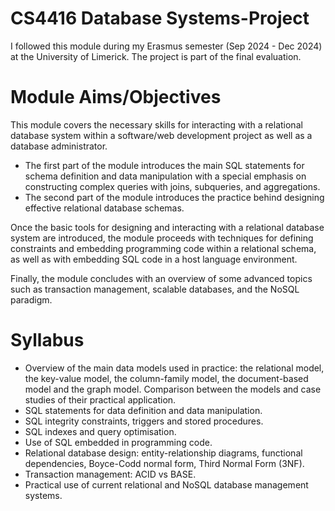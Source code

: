 # CS4416 Database Systems-Project

I followed this module during my Erasmus semester (Sep 2024 - Dec 2024) at the University of Limerick. The project is part of the final evaluation.

# Module Aims/Objectives

This module covers the necessary skills for interacting with a relational database system within a software/web development project as well as a database administrator.

- The first part of the module introduces the main SQL statements for schema definition and data manipulation with a special emphasis on constructing complex queries with joins, subqueries, and aggregations.
- The second part of the module introduces the practice behind designing effective relational database schemas.

Once the basic tools for designing and interacting with a relational database system are introduced, the module proceeds with techniques for defining constraints and embedding programming code within a relational schema, as well as with embedding SQL code in a host language environment.

Finally, the module concludes with an overview of some advanced topics such as transaction management, scalable databases, and the NoSQL paradigm.

# Syllabus

- Overview of the main data models used in practice: the relational model, the key-value model, the column-family model, the document-based model and the graph model. Comparison between the models and case studies of their practical application.
- SQL statements for data definition and data manipulation.
- SQL integrity constraints, triggers and stored procedures.
- SQL indexes and query optimisation.
- Use of SQL embedded in programming code.
- Relational database design: entity-relationship diagrams, functional dependencies, Boyce-Codd normal form, Third Normal Form (3NF).
- Transaction management: ACID vs BASE.
- Practical use of current relational and NoSQL database management systems.
